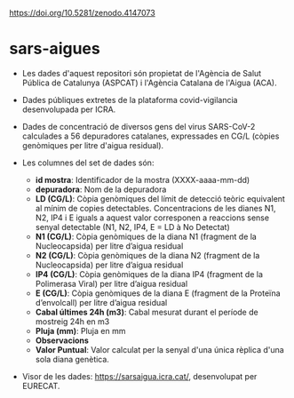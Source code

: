 https://doi.org/10.5281/zenodo.4147073

# sars-aigues

- Les dades d'aquest repositori són propietat de l'Agència de Salut Pública de
  Catalunya (ASPCAT) i l'Agència Catalana de l'Aigua (ACA).

- Dades públiques extretes de la plataforma covid-vigilancia desenvolupada per
  ICRA.

- Dades de concentració de diversos gens del virus SARS-CoV-2 calculades a 56
  depuradores catalanes, expressades en CG/L (còpies genòmiques per litre
  d'aigua residual).

- Les columnes del set de dades són:

  * __id mostra__: Identificador de la mostra (XXXX-aaaa-mm-dd)
  * __depuradora__: Nom de la depuradora
  * __LD (CG/L)__: Còpia genòmiques del límit de detecció teòric equivalent al mínim de copies detectables. Concentracions de les dianes N1, N2, IP4 i E iguals a aquest valor corresponen a reaccions sense senyal detectable (N1, N2, IP4, E = LD à No Detectat)
  * __N1 (CG/L)__: Còpia genòmiques de la diana N1 (fragment de la Nucleocapsida) per litre d’aigua residual
  * __N2 (CG/L)__: Còpia genòmiques de la diana N2 (fragment de la Nucleocapsida) per litre d’aigua residual
  * __IP4 (CG/L)__: Còpia genòmiques de la diana IP4 (fragment de la Polimerasa Viral) per litre d’aigua residual
  * __E (CG/L)__: Còpia genòmiques de la diana E (fragment de la Proteïna d’envolcall) per litre d’aigua residual
  * __Cabal últimes 24h (m3)__: Cabal mesurat durant el període de mostreig 24h en m3
  * __Pluja (mm)__: Pluja en mm
  * __Observacions__
  * __Valor Puntual__: Valor calculat per la senyal d'una única rèplica d'una sola diana genètica.

- Visor de les dades: https://sarsaigua.icra.cat/, desenvolupat per EURECAT.
